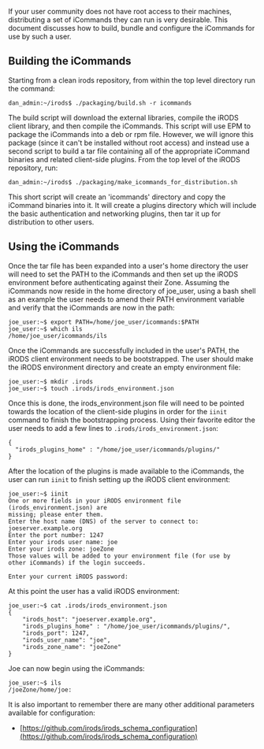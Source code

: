 If your user community does not have root access to their machines, distributing a set of iCommands they can run is very desirable. This document discusses how to build, bundle and configure the iCommands for use by such a user.

## Building the iCommands

Starting from a clean irods repository, from within the top level directory run the command:

```
dan_admin:~/irods$ ./packaging/build.sh -r icommands
```

The build script will download the external libraries, compile the iRODS client library, and then compile the iCommands. This script will use EPM to package the iCommands into a deb or rpm file. However, we will ignore this package (since it can't be installed without root access) and instead use a second script to build a tar file containing all of the appropriate iCommand binaries and related client-side plugins. From the top level of the iRODS repository, run:

```
dan_admin:~/irods$ ./packaging/make_icommands_for_distribution.sh
```

This short script will create an 'icommands' directory and copy the iCommand binaries into it. It will create a plugins directory which will include the basic authentication and networking plugins, then tar it up for distribution to other users.

## Using the iCommands

Once the tar file has been expanded into a user's home directory the user will need to set the PATH to the iCommands and then set up the iRODS environment before authenticating against their Zone. Assuming the iCommands now reside in the home directory of joe_user, using a bash shell as an example the user needs to amend their PATH environment variable and verify that the iCommands are now in the path:

```
joe_user:~$ export PATH=/home/joe_user/icommands:$PATH
joe_user:~$ which ils
/home/joe_user/icommands/ils
```

Once the iCommands are successfully included in the user's PATH, the iRODS client environment needs to be bootstrapped. The user should make the iRODS environment directory and create an empty environment file:

```
joe_user:~$ mkdir .irods
joe_user:~$ touch .irods/irods_environment.json
```

Once this is done, the irods_environment.json file will need to be pointed towards the location of the client-side plugins in order for the `iinit` command to finish the bootstrapping process. Using their favorite editor the user needs to add a few lines to `.irods/irods_environment.json`:

```
{
  "irods_plugins_home" : "/home/joe_user/icommands/plugins/"
}
```

After the location of the plugins is made available to the iCommands, the user can run `iinit` to finish setting up the iRODS client environment:

```
joe_user:~$ iinit
One or more fields in your iRODS environment file (irods_environment.json) are
missing; please enter them.
Enter the host name (DNS) of the server to connect to: joeserver.example.org
Enter the port number: 1247
Enter your irods user name: joe
Enter your irods zone: joeZone
Those values will be added to your environment file (for use by
other iCommands) if the login succeeds.

Enter your current iRODS password:
```

At this point the user has a valid iRODS environment:

```
joe_user:~$ cat .irods/irods_environment.json
{
    "irods_host": "joeserver.example.org",
    "irods_plugins_home" : "/home/joe_user/icommands/plugins/",
    "irods_port": 1247,
    "irods_user_name": "joe",
    "irods_zone_name": "joeZone"
}
```

Joe can now begin using the iCommands:

```
joe_user:~$ ils
/joeZone/home/joe:
```

It is also important to remember there are many other additional parameters available for configuration:

  - [https://github.com/irods/irods_schema_configuration](https://github.com/irods/irods_schema_configuration)
